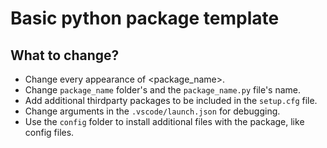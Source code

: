 # Basic python package template

## What to change?
- Change every appearance of \<package_name\>.
- Change `package_name` folder's and the `package_name.py` file's name.
- Add additional thirdparty packages to be included in the `setup.cfg` file.
- Change arguments in the `.vscode/launch.json` for debugging.
- Use the `config` folder to install additional files with the package, like config files.